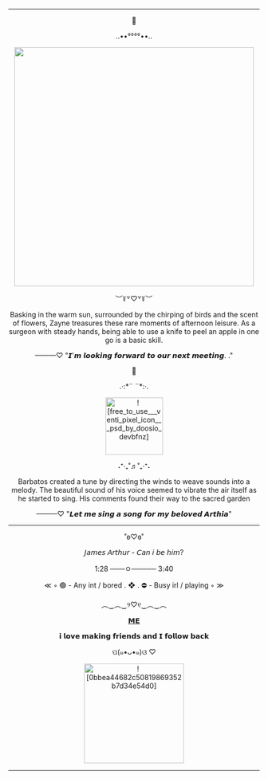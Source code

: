 <hr>
<p align="center">
💊
</p>
<p align="center">
..••°°°°••..
</p>
<p align="center">
  <img width="480" src="https://pbs.twimg.com/media/F-fYyv4agAAjoS9?format=jpg&name=small">
</p>
<p align="center">
︶꒦꒷♡꒷꒦︶
  </p>
  <p align="center">
Basking in the warm sun, surrounded by the chirping of birds and the scent of flowers, Zayne treasures these rare moments of afternoon leisure.
As a surgeon with steady hands, being able to use a knife to peel an apple in one go is a basic skill.
  </p>
  <p align="center">
———♡ "𝙄'𝙢 𝙡𝙤𝙤𝙠𝙞𝙣𝙜 𝙛𝙤𝙧𝙬𝙖𝙧𝙙 𝙩𝙤 𝙤𝙪𝙧 𝙣𝙚𝙭𝙩 𝙢𝙚𝙚𝙩𝙞𝙣𝙜. ."
  </p>
    <p align="center">
      🍃
    </p>
       <p align="center"> 
  .·:*¨ ¨*:·.
    </p>
     <p align="center"> 
      <img width="115" src="https://github.com/PromiseEverlasting/PromiseEverlasting/assets/151441588/810eace1-fc56-4f31-9380-a3f4fa850d03" alt = ![free_to_use___venti_pixel_icon___psd_by_doosio_devbfnz]>
      </p>
       <p align="center"> 
      ˖⁺‧₊˚♬˚₊‧⁺˖
       </p>
        <p align="center"> 
Barbatos created a tune by directing the winds to weave sounds into a melody. The beautiful sound of his voice seemed to vibrate the air itself as he started to sing. 
His comments found their way to the sacred garden
 </p>
  <p align="center"> 
  ———♡ "𝙇𝙚𝙩 𝙢𝙚 𝙨𝙞𝙣𝙜 𝙖 𝙨𝙤𝙣𝙜 𝙛𝙤𝙧 𝙢𝙮 𝙗𝙚𝙡𝙤𝙫𝙚𝙙 𝘼𝙧𝙩𝙝𝙞𝙖"
<hr>
     <p align="center"> 
         <p align="center"> 
˚ʚ♡ɞ˚    
        </p>
             <p align="center"> 
              𝘑𝘢𝘮𝘦𝘴 𝘈𝘳𝘵𝘩𝘶𝘳 - 𝘊𝘢𝘯 𝘪 𝘣𝘦 𝘩𝘪𝘮?
               </p>
         <p align="center"> 
1:28 ───ㅇ───── 3:40
         </p>
          <p align="center">
        ≪ ◦  
         🟢 - Any int / bored
            . ❖ .
         ⛔ - Busy irl / playing 
   ◦ ≫
          </p>
              <p align="center"> 
︵‿︵‿୨♡୧‿︵‿︵
              </p>
                <p align="center"> 
                <a href="https://rentry.co/SerenadeLovee" target="[M]">𝗠𝗘</a>
                </p>
                  <p align="center"> 
                𝗶 𝗹𝗼𝘃𝗲 𝗺𝗮𝗸𝗶𝗻𝗴 𝗳𝗿𝗶𝗲𝗻𝗱𝘀 𝗮𝗻𝗱 𝗜 𝗳𝗼𝗹𝗹𝗼𝘄 𝗯𝗮𝗰𝗸
                  </p>
                  <p align="center"> 
                ପ(๑•ᴗ•๑)ଓ ♡
                  </p>
<p align="center"> 
  <img width="200" src="https://github.com/PromiseEverlasting/PromiseEverlasting/assets/151441588/5dfa6fcf-d9c3-4723-a355-178bd6836668" alt = ![0bbea44682c50819869352b7d34e54d0]>
</p>
<hr>

